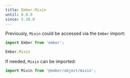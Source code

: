 ```yaml
---
title: Ember.Mixin
until: 6.0.0
since: 5.10.0
---
```



Previously, `Mixin` could be accessed via the `Ember` import:
```js
import Ember from 'ember';

Ember.Mixin
```

If needed, `Mixin` can be imported:
```js
import Mixin from '@ember/object/mixin';
```
